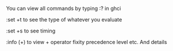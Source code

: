 You can view all commands by typing :? in ghci

:set +t
to see the type of whatever you evaluate

:set +s
to see timing

:info (+)
to view + operator fixity precedence level etc.
And details

